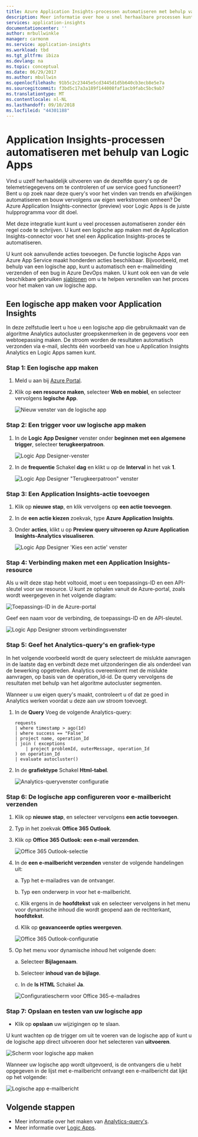 ```yaml
---
title: Azure Application Insights-processen automatiseren met behulp van Logic Apps.
description: Meer informatie over hoe u snel herhaalbare processen kunt automatiseren door de Application Insights-connector toe te voegen aan uw logische app.
services: application-insights
documentationcenter: ''
author: mrbullwinkle
manager: carmonm
ms.service: application-insights
ms.workload: tbd
ms.tgt_pltfrm: ibiza
ms.devlang: na
ms.topic: conceptual
ms.date: 06/29/2017
ms.author: mbullwin
ms.openlocfilehash: 91b5c2c23445e5cd3445d1d5b640cb3ecb8e5e7a
ms.sourcegitcommit: f3bd5c17a3a189f144008faf1acb9fabc5bc9ab7
ms.translationtype: MT
ms.contentlocale: nl-NL
ms.lasthandoff: 09/10/2018
ms.locfileid: "44301188"
---
```

# <a name="automate-application-insights-processes-by-using-logic-apps"></a>Application Insights-processen automatiseren met behulp van Logic Apps

Vind u uzelf herhaaldelijk uitvoeren van de dezelfde query's op de telemetriegegevens om te controleren of uw service goed functioneert? Bent u op zoek naar deze query's voor het vinden van trends en afwijkingen automatiseren en bouw vervolgens uw eigen werkstromen omheen? De Azure Application Insights-connector (preview) voor Logic Apps is de juiste hulpprogramma voor dit doel.

Met deze integratie kunt kunt u veel processen automatiseren zonder één regel code te schrijven. U kunt een logische app maken met de Application Insights-connector voor het snel een Application Insights-proces te automatiseren. 

U kunt ook aanvullende acties toevoegen. De functie logische Apps van Azure App Service maakt honderden acties beschikbaar. Bijvoorbeeld, met behulp van een logische app, kunt u automatisch een e-mailmelding verzenden of een bug in Azure DevOps maken. U kunt ook een van de vele beschikbare gebruiken [sjablonen](https://docs.microsoft.com/azure/logic-apps/logic-apps-use-logic-app-templates) om u te helpen versnellen van het proces voor het maken van uw logische app. 

## <a name="create-a-logic-app-for-application-insights"></a>Een logische app maken voor Application Insights

In deze zelfstudie leert u hoe u een logische app die gebruikmaakt van de algoritme Analytics autocluster groepskenmerken in de gegevens voor een webtoepassing maken. De stroom worden de resultaten automatisch verzonden via e-mail, slechts één voorbeeld van hoe u Application Insights Analytics en Logic Apps samen kunt. 

### <a name="step-1-create-a-logic-app"></a>Stap 1: Een logische app maken
1. Meld u aan bij [Azure Portal](https://portal.azure.com).
1. Klik op **een resource maken**, selecteer **Web en mobiel**, en selecteer vervolgens **logische App**.

    ![Nieuw venster van de logische app](./media/automate-with-logic-apps/logicapp1.png)

### <a name="step-2-create-a-trigger-for-your-logic-app"></a>Stap 2: Een trigger voor uw logische app maken
1. In de **Logic App Designer** venster onder **beginnen met een algemene trigger**, selecteer **terugkeerpatroon**.

    ![Logic App Designer-venster](./media/automate-with-logic-apps/logicapp2.png)

1. In de **frequentie** Schakel **dag** en klikt u op de **Interval** in het vak **1**.

    ![Logic App Designer "Terugkeerpatroon" venster](./media/automate-with-logic-apps/step2b.png)

### <a name="step-3-add-an-application-insights-action"></a>Stap 3: Een Application Insights-actie toevoegen
1. Klik op **nieuwe stap**, en klik vervolgens op **een actie toevoegen**.

1. In de **een actie kiezen** zoekvak, type **Azure Application Insights**.

1. Onder **acties**, klikt u op **Preview query uitvoeren op Azure Application Insights-Analytics visualiseren**.

    ![Logic App Designer 'Kies een actie' venster](./media/automate-with-logic-apps/flow2.png)

### <a name="step-4-connect-to-an-application-insights-resource"></a>Stap 4: Verbinding maken met een Application Insights-resource

Als u wilt deze stap hebt voltooid, moet u een toepassings-ID en een API-sleutel voor uw resource. U kunt ze ophalen vanuit de Azure-portal, zoals wordt weergegeven in het volgende diagram:

![Toepassings-ID in de Azure-portal](./media/automate-with-logic-apps/appid.png) 

Geef een naam voor de verbinding, de toepassings-ID en de API-sleutel.

![Logic App Designer stroom verbindingsvenster](./media/automate-with-logic-apps/flow3.png)

### <a name="step-5-specify-the-analytics-query-and-chart-type"></a>Stap 5: Geef het Analytics-query's en grafiek-type
In het volgende voorbeeld wordt de query selecteert de mislukte aanvragen in de laatste dag en verbindt deze met uitzonderingen die als onderdeel van de bewerking opgetreden. Analytics overeenkomt met de mislukte aanvragen, op basis van de operation_Id-id. De query vervolgens de resultaten met behulp van het algoritme autocluster segmenten. 

Wanneer u uw eigen query's maakt, controleert u of dat ze goed in Analytics werken voordat u deze aan uw stroom toevoegt.

1. In de **Query** Voeg de volgende Analytics-query: 

    ```
    requests
    | where timestamp > ago(1d)
    | where success == "False"
    | project name, operation_Id
    | join ( exceptions
        | project problemId, outerMessage, operation_Id
    ) on operation_Id
    | evaluate autocluster()
    ```

1. In de **grafiektype** Schakel **Html-tabel**.

    ![Analytics-queryvenster configuratie](./media/automate-with-logic-apps/flow4.png)

### <a name="step-6-configure-the-logic-app-to-send-email"></a>Stap 6: De logische app configureren voor e-mailbericht verzenden

1. Klik op **nieuwe stap**, en selecteer vervolgens **een actie toevoegen**.

1. Typ in het zoekvak **Office 365 Outlook**.

1. Klik op **Office 365 Outlook: een e-mail verzenden**.

    ![Office 365 Outlook-selectie](./media/automate-with-logic-apps/flow2b.png)

1. In de **een e-mailbericht verzenden** venster de volgende handelingen uit:

   a. Typ het e-mailadres van de ontvanger.

   b. Typ een onderwerp in voor het e-mailbericht.

   c. Klik ergens in de **hoofdtekst** vak en selecteer vervolgens in het menu voor dynamische inhoud die wordt geopend aan de rechterkant, **hoofdtekst**.

   d. Klik op **geavanceerde opties weergeven**.

      ![Office 365 Outlook-configuratie](./media/automate-with-logic-apps/flow5.png)

1. Op het menu voor dynamische inhoud het volgende doen:

    a. Selecteer **Bijlagenaam**.

    b. Selecteer **inhoud van de bijlage**.
    
    c. In de **Is HTML** Schakel **Ja**.

      ![Configuratiescherm voor Office 365-e-mailadres](./media/automate-with-logic-apps/flow7.png)

### <a name="step-7-save-and-test-your-logic-app"></a>Stap 7: Opslaan en testen van uw logische app
* Klik op **opslaan** uw wijzigingen op te slaan.

U kunt wachten op de trigger om uit te voeren van de logische app of kunt u de logische app direct uitvoeren door het selecteren van **uitvoeren**.

![Scherm voor logische app maken](./media/automate-with-logic-apps/step7.png)

Wanneer uw logische app wordt uitgevoerd, is de ontvangers die u hebt opgegeven in de lijst met e-mailbericht ontvangt een e-mailbericht dat lijkt op het volgende:

![Logische app e-mailbericht](./media/automate-with-logic-apps/flow9.png)

## <a name="next-steps"></a>Volgende stappen

- Meer informatie over het maken van [Analytics-query's](app-insights-analytics-using.md).
- Meer informatie over [Logic Apps](https://docs.microsoft.com/azure/logic-apps/logic-apps-what-are-logic-apps).



<!--Link references-->





